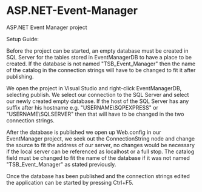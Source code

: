 # ASP.NET-Event-Manager
ASP.NET Event Manager project


Setup Guide:

Before the project can be started, an empty database
must be created in SQL Server for the tables stored
in EventManagerDB to have a place to be created.
If the database is not named "TSB_Event_Manager" then
the name of the catalog in the connection strings will
have to be changed to fit it after publishing.

We open the project in Visual Studio and right-click
EventManagerDB, selecting publish. We select our connection
to the SQL Server and select our newly created empty database.
If the host of the SQL Server has any suffix after his hostname
e.g. "USERNAME\SQPEXPRESS" or "USERNAME\SQLSERVER" then that will have
to be changed in the two connection strings.

After the database is published we open up Web.config in our EventManager
project, we seek out the ConnectionString node and change the source to fit
the address of our server, no changes would be necessary if the local server
can be referenced as localhost or a full stop. The catalog field must be 
changed to fit the name of the database if it was not named "TSB_Event_Manager"
as stated previously.

Once the database has been published and the connection strings edited the 
application can be started by pressing Ctrl+F5.
